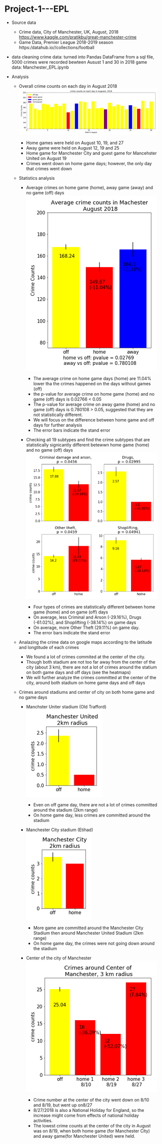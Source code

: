# Project-1---EPL


* Source data
  * Crime data, City of Manchester, UK, August, 2018
    https://www.kaggle.com/pratikbu/great-manchester-crime
  * Game Data, Premier League 2018-2019 season
    https:/datahub.io//collections/football

* data cleaning
   crime data: turned into Pandas DataFrame from a sql file, 5000 crimes were recorded bewteen Ausust 1 and 30 in 2018
   game data: Manchester_EPL.ipynb

* Analysis
  * Overall crime counts on each day in August 2018
  ![](Images/august_crime.png)
    * Home games were held on August 10, 19, and 27
    * Away game were held on August 12, 19 and 25
    * Home game for Manchester City and guest game for Mancehster United on August 19
    * Crimes went down on home game days; however, the only day that crimes went down 
  * Statistics analysis
    * Average crimes on home game (home), away game (away) and no game (off) days
    ![](Images/crime_counts_general_comparison.png)
      * The average crime on home game days (home) are 11.04% lower tha the crimes happened on the days without games (off)
      * the p-value for average crime on home game (home) and no game (off) days is 0.02766 < 0.05 
      * The p-value for average crime on away game (home) and no game (off) days is 0.780108 > 0.05, suggested that they are not statistically different.
      * We will focus on the difference between home game and off days for further analysis
      * The error bars indicate the stand error

    * Checking all 19 subtypes and find the crime subtypes that are statistically signicantly different betewwn home game (home) and no game (off) days
    ![](Images/subtypes_crime_home.png)
      * Four types of crimes are statistically different between home game (home) and on game (off) days
      * On average, less Criminal and Arson (-29.16%), Drugs (-61.02%), and Shoplifting (-38.14%) on game days 
      * On average, more Other Theft (29.11%) on game day. 
      * The error bars indicate the stand error

  * Analazing the crime data on google maps according to the latitude and longtitude of each crimes
      * We found a lot of crimes commited at the center of the city.
      * Though both stadium are not too far away from the center of the city (about 3 km), there are not a lot of crimes around the statium on both game days and off days (see the heatmaps)
      * We will further analyze the crimes committed at the center of the city, around both stadium on home game days and off days
  
  * Crimes around stadiums and center of city on both home game and no game days
    * Manchster Uniter stadium (Old Trafford)
    ![](Images/Manchester_united_2km.png)
      * Even on off game day, there are not a lot of crimes committed around the stadium (2km range)
      * On home game day, less crimes are committed around the stadium

    * Manchester City stadium (Etihad)
    ![](Images/Manchester_city_2km.png)
      * More game are committed around the Manchester City Stadium then around Manchester United Stadium (2km range)
      * On home game day, the crimes were not going down around the stadium

    * Center of the city of Manchester
    ![](Images/Center_of_Manchester_3km.png)
      * Crime number at the center of the city went down on 8/10 and 8/19, but went up on8/27
      * 8/27/2018 is also a National Holiday for England, so the increase might come from effects of national holiday activities.
      * The lowest crime counts at the center of the city in August was on 8/19, when both home game (for Manchester City) and away game(for Manchester United) were held. 